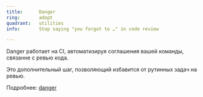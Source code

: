 ```yaml
---
title:      Danger
ring:       adopt
quadrant:   utilities
info:       Stop saying "you forgot to …" in code review

---
```


Danger работает на CI, автоматизируя соглашения вашей команды, связанне с ревью кода.

Это дополнительный шаг, позволяющий избавится от рутинных задач на ревью.

Подробнее: [danger](https://github.com/danger/danger#for-example)

